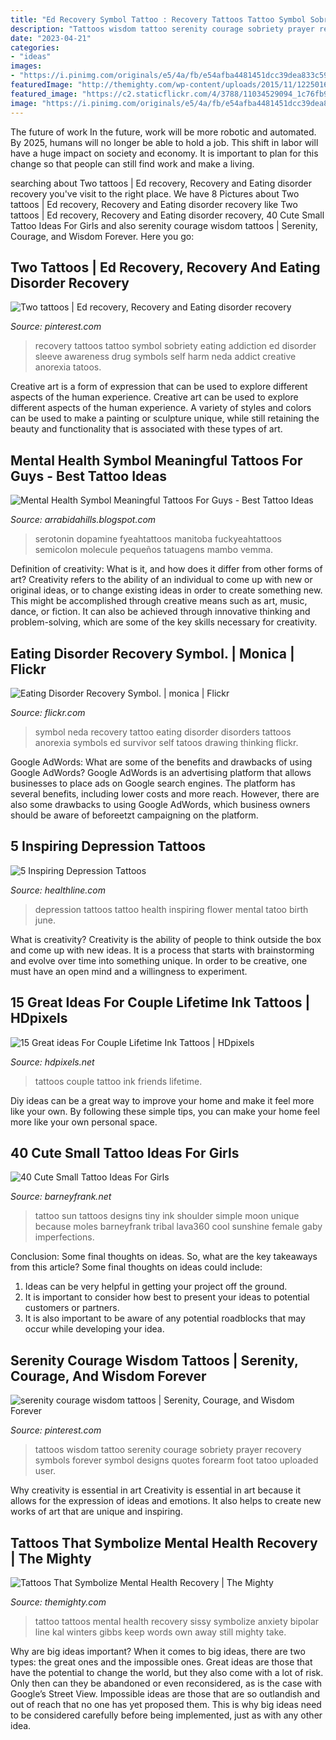 ```yaml
---
title: "Ed Recovery Symbol Tattoo : Recovery Tattoos Tattoo Symbol Sobriety Eating Addiction Ed Disorder Sleeve Awareness Drug Symbols Self Harm Neda Addict Creative Anorexia Tatoos"
description: "Tattoos wisdom tattoo serenity courage sobriety prayer recovery symbols forever symbol designs quotes forearm foot tatoo uploaded user"
date: "2023-04-21"
categories:
- "ideas"
images:
- "https://i.pinimg.com/originals/e5/4a/fb/e54afba4481451dcc39dea833c59a374.jpg"
featuredImage: "http://themighty.com/wp-content/uploads/2015/11/12250166_932862630135851_3899648703669739667_n.jpg"
featured_image: "https://c2.staticflickr.com/4/3788/11034529094_1c76fb9105_b.jpg"
image: "https://i.pinimg.com/originals/e5/4a/fb/e54afba4481451dcc39dea833c59a374.jpg"
---
```



The future of work
In the future, work will be more robotic and automated. By 2025, humans will no longer be able to hold a job. This shift in labor will have a huge impact on society and economy. It is important to plan for this change so that people can still find work and make a living.

	

		
searching about Two tattoos | Ed recovery, Recovery and Eating disorder recovery you've visit to the right place. We have 8 Pictures about Two tattoos | Ed recovery, Recovery and Eating disorder recovery like Two tattoos | Ed recovery, Recovery and Eating disorder recovery, 40 Cute Small Tattoo Ideas For Girls and also serenity courage wisdom tattoos | Serenity, Courage, and Wisdom Forever. Here you go:
		
    
## Two Tattoos | Ed Recovery, Recovery And Eating Disorder Recovery

<img loading=lazy src="https://s-media-cache-ak0.pinimg.com/736x/8d/4b/1e/8d4b1eb42808eb209ae6bd4f503d0ae7.jpg" onerror="this.onerror=null;this.src='https://tse2.mm.bing.net/th?id=OIP.we9tFvrQPuJBD75FGrV4VAHaHa&amp;pid=15.1';" alt="Two tattoos | Ed recovery, Recovery and Eating disorder recovery">

_Source: pinterest.com_

>recovery tattoos tattoo symbol sobriety eating addiction ed disorder sleeve awareness drug symbols self harm neda addict creative anorexia tatoos. 

	

Creative art is a form of expression that can be used to explore different aspects of the human experience.
Creative art can be used to explore different aspects of the human experience. A variety of styles and colors can be used to make a painting or sculpture unique, while still retaining the beauty and functionality that is associated with these types of art.

    
## Mental Health Symbol Meaningful Tattoos For Guys - Best Tattoo Ideas

<img loading=lazy src="https://i.pinimg.com/originals/a5/40/b3/a540b336793a30d174ae4f5c85c4fa98.jpg" onerror="this.onerror=null;this.src='https://tse3.mm.bing.net/th?id=OIP.NKKoT69j3pWsCxrskAQxbgHaJ4&amp;pid=15.1';" alt="Mental Health Symbol Meaningful Tattoos For Guys - Best Tattoo Ideas">

_Source: arrabidahills.blogspot.com_

>serotonin dopamine fyeahtattoos manitoba fuckyeahtattoos semicolon molecule pequeños tatuagens mambo vemma. 

	

Definition of creativity: What is it, and how does it differ from other forms of art?
Creativity refers to the ability of an individual to come up with new or original ideas, or to change existing ideas in order to create something new. This might be accomplished through creative means such as art, music, dance, or fiction. It can also be achieved through innovative thinking and problem-solving, which are some of the key skills necessary for creativity.

    
## Eating Disorder Recovery Symbol. | Monica | Flickr

<img loading=lazy src="https://c2.staticflickr.com/4/3788/11034529094_1c76fb9105_b.jpg" onerror="this.onerror=null;this.src='https://tse1.mm.bing.net/th?id=OIP.tZpfGIs2Gl0_ln6vZ4HkOwHaMW&amp;pid=15.1';" alt="Eating Disorder Recovery Symbol. | monica | Flickr">

_Source: flickr.com_

>symbol neda recovery tattoo eating disorder disorders tattoos anorexia symbols ed survivor self tatoos drawing thinking flickr. 

	

Google AdWords: What are some of the benefits and drawbacks of using Google AdWords?
Google AdWords is an advertising platform that allows businesses to place ads on Google search engines. The platform has several benefits, including lower costs and more reach. However, there are also some drawbacks to using Google AdWords, which business owners should be aware of beforeetzt campaigning on the platform.

    
## 5 Inspiring Depression Tattoos

<img loading=lazy src="https://i0.wp.com/images-prod.healthline.com/hlcmsresource/images/Lifestyle/mental-health/liz.jpg?w=1155&amp;h=1528" onerror="this.onerror=null;this.src='https://tse1.mm.bing.net/th?id=OIP.lWR1Uz7aY4Yb2YOXIYG_dgHaEJ&amp;pid=15.1';" alt="5 Inspiring Depression Tattoos">

_Source: healthline.com_

>depression tattoos tattoo health inspiring flower mental tatoo birth june. 

	

What is creativity?
Creativity is the ability of people to think outside the box and come up with new ideas. It is a process that starts with brainstorming and evolve over time into something unique. In order to be creative, one must have an open mind and a willingness to experiment.

    
## 15 Great Ideas For Couple Lifetime Ink Tattoos | HDpixels

<img loading=lazy src="http://3.bp.blogspot.com/-mSThy2u5VoM/U_BenI5_I8I/AAAAAAAALmY/by3rzmuFlFg/s1600/couple-tattoo-best-friends.jpg" onerror="this.onerror=null;this.src='https://tse1.mm.bing.net/th?id=OIP.9J397sy7kN3Vh54KlGnTMQHaE9&amp;pid=15.1';" alt="15 Great ideas For Couple Lifetime Ink Tattoos | HDpixels">

_Source: hdpixels.net_

>tattoos couple tattoo ink friends lifetime. 

	

Diy ideas can be a great way to improve your home and make it feel more like your own. By following these simple tips, you can make your home feel more like your own personal space.

    
## 40 Cute Small Tattoo Ideas For Girls

<img loading=lazy src="http://www.barneyfrank.net/wp-content/uploads/2015/06/40-Cute-Small-Tattoo-Ideas-For-Girls-15.jpg" onerror="this.onerror=null;this.src='https://tse1.mm.bing.net/th?id=OIP.LqyRirZKL3rEbFdaFL3qDwHaJ4&amp;pid=15.1';" alt="40 Cute Small Tattoo Ideas For Girls">

_Source: barneyfrank.net_

>tattoo sun tattoos designs tiny ink shoulder simple moon unique because moles barneyfrank tribal lava360 cool sunshine female gaby imperfections. 

	

Conclusion: Some final thoughts on ideas.
So, what are the key takeaways from this article?
Some final thoughts on ideas could include:
1. Ideas can be very helpful in getting your project off the ground.
2. It is important to consider how best to present your ideas to potential customers or partners.
3. It is also important to be aware of any potential roadblocks that may occur while developing your idea.

    
## Serenity Courage Wisdom Tattoos | Serenity, Courage, And Wisdom Forever

<img loading=lazy src="https://i.pinimg.com/originals/e5/4a/fb/e54afba4481451dcc39dea833c59a374.jpg" onerror="this.onerror=null;this.src='https://tse2.mm.bing.net/th?id=OIP.zYh5iJ0SElekBjJdcvX2bgHaPg&amp;pid=15.1';" alt="serenity courage wisdom tattoos | Serenity, Courage, and Wisdom Forever">

_Source: pinterest.com_

>tattoos wisdom tattoo serenity courage sobriety prayer recovery symbols forever symbol designs quotes forearm foot tatoo uploaded user. 

	

Why creativity is essential in art
Creativity is essential in art because it allows for the expression of ideas and emotions. It also helps to create new works of art that are unique and inspiring.

    
## Tattoos That Symbolize Mental Health Recovery | The Mighty

<img loading=lazy src="http://themighty.com/wp-content/uploads/2015/11/12250166_932862630135851_3899648703669739667_n.jpg" onerror="this.onerror=null;this.src='https://tse2.mm.bing.net/th?id=OIP.tz168U9p9mwCQ5RkrIAX3wHaEc&amp;pid=15.1';" alt="Tattoos That Symbolize Mental Health Recovery | The Mighty">

_Source: themighty.com_

>tattoo tattoos mental health recovery sissy symbolize anxiety bipolar line kal winters gibbs keep words own away still mighty take. 

	

Why are big ideas important?
When it comes to big ideas, there are two types: the great ones and the impossible ones. Great ideas are those that have the potential to change the world, but they also come with a lot of risk. Only then can they be abandoned or even reconsidered, as is the case with Google’s Street View. Impossible ideas are those that are so outlandish and out of reach that no one has yet proposed them. This is why big ideas need to be considered carefully before being implemented, just as with any other idea.

